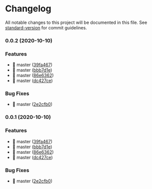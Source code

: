 # Changelog

All notable changes to this project will be documented in this file. See [standard-version](https://github.com/conventional-changelog/standard-version) for commit guidelines.

### 0.0.2 (2020-10-10)


### Features

* 🎸 master ([39fa467](https://github.com/chenjiajing23/good-math/commit/39fa46743933fbd713a994bdb30af0c808bdb0b5))
* 🎸 master ([bbb7d1e](https://github.com/chenjiajing23/good-math/commit/bbb7d1e69b55e10ed8f6f5d7c9fb2c8e8fb92623))
* 🎸 master ([86e6362](https://github.com/chenjiajing23/good-math/commit/86e6362fb0251c4299c174cc8e2a3609bd05a441))
* 🎸 master ([dc427ce](https://github.com/chenjiajing23/good-math/commit/dc427ce4c304651dd1a3264efed652576abff1a0))


### Bug Fixes

* 🐛 master ([2e2cfb0](https://github.com/chenjiajing23/good-math/commit/2e2cfb064712e868e5c20311b35231ad2647ed82))

### 0.0.1 (2020-10-10)


### Features

* 🎸 master ([39fa467](https://github.com/chenjiajing23/good-math/commit/39fa46743933fbd713a994bdb30af0c808bdb0b5))
* 🎸 master ([bbb7d1e](https://github.com/chenjiajing23/good-math/commit/bbb7d1e69b55e10ed8f6f5d7c9fb2c8e8fb92623))
* 🎸 master ([86e6362](https://github.com/chenjiajing23/good-math/commit/86e6362fb0251c4299c174cc8e2a3609bd05a441))
* 🎸 master ([dc427ce](https://github.com/chenjiajing23/good-math/commit/dc427ce4c304651dd1a3264efed652576abff1a0))


### Bug Fixes

* 🐛 master ([2e2cfb0](https://github.com/chenjiajing23/good-math/commit/2e2cfb064712e868e5c20311b35231ad2647ed82))
